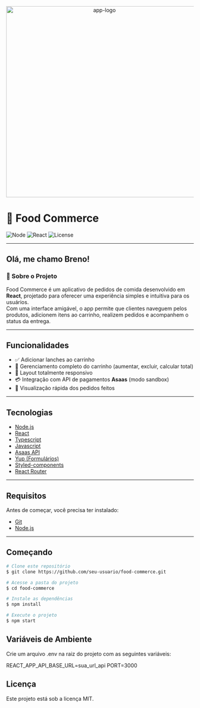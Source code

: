 <div align="center"> 
  <img width="512" height="512" src="https://img.icons8.com/arcade/512/fast-food.png" alt="app-logo" />
</div>

# 🍔 Food Commerce

![Node](https://img.shields.io/badge/node-16.x-green)
![React](https://img.shields.io/badge/react-18-blue)
![License](https://img.shields.io/badge/license-MIT-blue)

---

## Olá, me chamo Breno!

### :dart: Sobre o Projeto
Food Commerce é um aplicativo de pedidos de comida desenvolvido em **React**, projetado para oferecer uma experiência simples e intuitiva para os usuários.  
Com uma interface amigável, o app permite que clientes naveguem pelos produtos, adicionem itens ao carrinho, realizem pedidos e acompanhem o status da entrega.

---

## Funcionalidades

- ✅ Adicionar lanches ao carrinho  
- 🛒 Gerenciamento completo do carrinho (aumentar, excluir, calcular total)  
- 📱 Layout totalmente responsivo  
- 💳 Integração com API de pagamentos **Asaas** (modo sandbox)  
- 👀 Visualização rápida dos pedidos feitos  

---

## Tecnologias

- [Node.js](https://nodejs.org/en/)  
- [React](https://pt-br.reactjs.org/)  
- [Typescript](https://www.typescriptlang.org/)  
- [Javascript](https://developer.mozilla.org/pt-BR/docs/Web/JavaScript)  
- [Asaas API](https://www.asaas.com/)  
- [Yup (Formulários)](https://github.com/jquense/yup)  
- [Styled-components](https://styled-components.com/)  
- [React Router](https://reactrouter.com/en/main)  

---

## Requisitos

Antes de começar, você precisa ter instalado:  
- [Git](https://git-scm.com)  
- [Node.js](https://nodejs.org/en/)  

---

## Começando

```bash
# Clone este repositório
$ git clone https://github.com/seu-usuario/food-commerce.git

# Acesse a pasta do projeto
$ cd food-commerce

# Instale as dependências
$ npm install

# Execute o projeto
$ npm start
```

## Variáveis de Ambiente

Crie um arquivo .env na raiz do projeto com as seguintes variáveis:

REACT_APP_API_BASE_URL=sua_url_api
PORT=3000

## Licença

Este projeto está sob a licença MIT.

